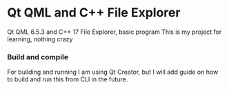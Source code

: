 # Qt QML and C++ File Explorer

Qt QML 6.5.3 and C++ 17 File Explorer, basic program
This is my project for learning, nothing crazy

### Build and compile

For building and running I am using Qt Creator, but I will add guide on how to build and run this from CLI in the future.
